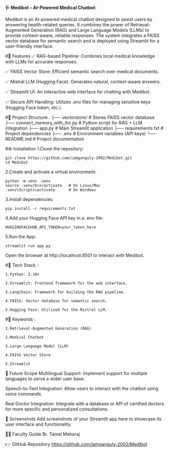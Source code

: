 **🩺 Medibot – AI-Powered Medical Chatbot**:

   Medibot is an AI-powered medical chatbot designed to assist users by answering health-related queries. It combines the power of Retrieval-Augmented Generation (RAG) and Large Language Models (LLMs) to provide context-aware, reliable responses. The system integrates a FAISS vector database for semantic search and is  deployed using Streamlit for a user-friendly interface.

#🚀 Features
✅ RAG-based Pipeline: Combines local medical knowledge with LLMs for accurate responses.

✅ FAISS Vector Store: Efficient semantic search over medical documents.

✅ Mistral LLM (Hugging Face): Generates natural, context-aware answers.

✅ Streamlit UI: An interactive web interface for chatting with Medibot.

✅ Secure API Handling: Utilizes .env files for managing sensitive keys (Hugging Face token, etc.).

#📂 Project Structure
.
├── vectorstore/               # Stores FAISS vector database
├── connect_memory_with_llm.py   # Python script for RAG + LLM integration
├── app.py                     # Main Streamlit application
├── requirements.txt           # Project dependencies
├── .env                       # Environment variables (API keys)
└── README.md                  # Project documentation

#⚙️ Installation
1.Clone the repository:

    git clone https://github.com/iamganguly-2002/Medibot.git
    cd Medibot

2.Create and activate a virtual environment:

    python -m venv .venv
    source .venv/bin/activate   # On Linux/Mac
    .venv\Scripts\activate      # On Windows

3.Install dependencies:

    pip install -r requirements.txt

4.Add your Hugging Face API key in a .env file:


    HUGGINGFACEHUB_API_TOKEN=your_token_here

5.Run the App:

    streamlit run app.py

Open the browser at http://localhost:8501 to interact with Medibot.

#🧠 Tech Stack :

    1.Python: 3.10+

    2.Streamlit: Frontend framework for the web interface.

    3.LangChain: Framework for building the RAG pipeline.

    4.FAISS: Vector database for semantic search.

    5.Hugging Face: Utilized for the Mistral LLM.

#📌 Keywords :

    1.Retrieval-Augmented Generation (RAG)

    2.Medical Chatbot

    3.Large Language Model (LLM)

    4.FAISS Vector Store

    5.Streamlit

🔮 Future Scope
Multilingual Support: Implement support for multiple languages to serve a wider user base.

Speech-to-Text Integration: Allow users to interact with the chatbot using voice commands.

Real Doctor Integration: Integrate with a database or API of certified doctors for more specific and personalized consultations.

📸 Screenshots
Add screenshots of your Streamlit app here to showcase its user interface and functionality.

👨‍🏫 Faculty Guide
Br. Tamal Maharaj

👉 GitHub Repository
https://github.com/iamganguly-2002/Medibot
